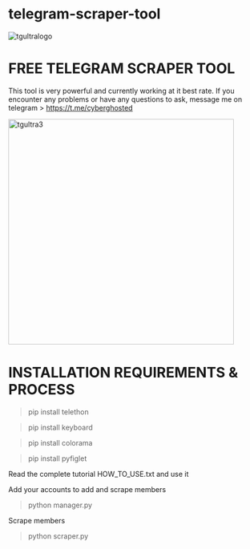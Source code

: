 # telegram-scraper-tool


![tgultralogo](https://user-images.githubusercontent.com/95045073/195420655-9153574e-a839-41b5-9c68-6cbfc54da593.jpg)

# FREE TELEGRAM SCRAPER TOOL
This tool is very powerful and currently working at it best rate.
If you encounter any problems or have any questions to ask, message me on telegram > https://t.me/cyberghosted

<img width="450" alt="tgultra3" src="https://user-images.githubusercontent.com/95045073/195420795-86ca5c18-c2a5-4a2b-9691-d2a4e7396832.png">

# INSTALLATION REQUIREMENTS & PROCESS

>pip install telethon

>pip install keyboard

>pip install colorama

>pip install pyfiglet

Read the complete tutorial HOW_TO_USE.txt and use it

Add your accounts to add and scrape members

>python manager.py

Scrape members
>python scraper.py




